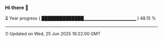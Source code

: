 ### Hi there 👋

⏳ Year progress { ██████████████▁▁▁▁▁▁▁▁▁▁▁▁▁▁▁▁ } 48.15 %

---

⏰ Updated on Wed, 25 Jun 2025 18:22:00 GMT
